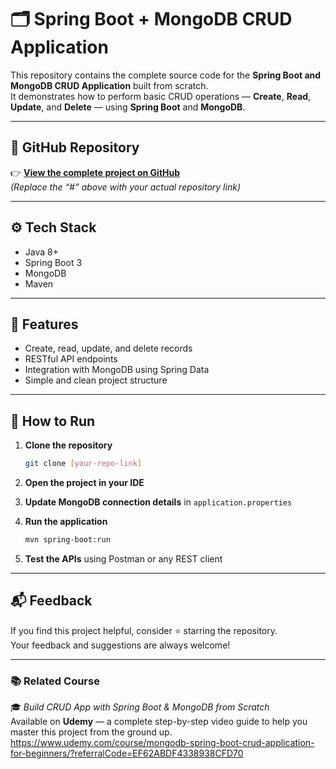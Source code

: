 # 🗂️ Spring Boot + MongoDB CRUD Application

This repository contains the complete source code for the **Spring Boot and MongoDB CRUD Application** built from scratch.  
It demonstrates how to perform basic CRUD operations — **Create**, **Read**, **Update**, and **Delete** — using **Spring Boot** and **MongoDB**.

---

## 🔗 GitHub Repository  
👉 [**View the complete project on GitHub**](#)  
*(Replace the “#” above with your actual repository link)*

---

## ⚙️ Tech Stack  
- Java 8+  
- Spring Boot 3  
- MongoDB  
- Maven  

---

## 🧠 Features  
- Create, read, update, and delete records  
- RESTful API endpoints  
- Integration with MongoDB using Spring Data  
- Simple and clean project structure  

---

## 🚀 How to Run  

1. **Clone the repository**
   ```bash
   git clone [your-repo-link]
   ```

2. **Open the project in your IDE**

3. **Update MongoDB connection details** in `application.properties`

4. **Run the application**
   ```bash
   mvn spring-boot:run
   ```

5. **Test the APIs** using Postman or any REST client  

---

## 📬 Feedback  
If you find this project helpful, consider ⭐ starring the repository.  
Your feedback and suggestions are always welcome!

---

### 📚 Related Course  
🎓 *Build CRUD App with Spring Boot & MongoDB from Scratch*  
Available on **Udemy** — a complete step-by-step video guide to help you master this project from the ground up.
https://www.udemy.com/course/mongodb-spring-boot-crud-application-for-beginners/?referralCode=EF62ABDF4338938CFD70
